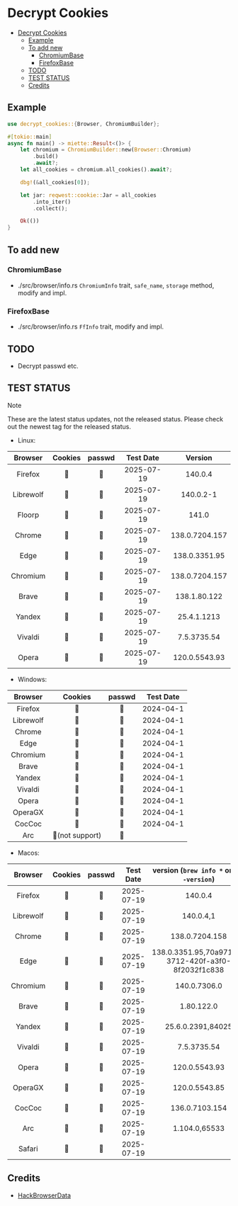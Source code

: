 # Decrypt Cookies

<!--toc:start-->

- [Decrypt Cookies](#decrypt-cookies)
  - [Example](#example)
  - [To add new](#to-add-new)
    - [ChromiumBase](#chromiumbase)
    - [FirefoxBase](#firefoxbase)
  - [TODO](#todo)
  - [TEST STATUS](#test-status)
  - [Credits](#credits)
  <!--toc:end-->

## Example

```rust
use decrypt_cookies::{Browser, ChromiumBuilder};

#[tokio::main]
async fn main() -> miette::Result<()> {
    let chromium = ChromiumBuilder::new(Browser::Chromium)
        .build()
        .await?;
    let all_cookies = chromium.all_cookies().await?;

    dbg!(&all_cookies[0]);

    let jar: reqwest::cookie::Jar = all_cookies
        .into_iter()
        .collect();

    Ok(())
}
```

## To add new

### ChromiumBase

- ./src/browser/info.rs `ChromiumInfo` trait,
  `safe_name`, `storage` method, modify and impl.

### FirefoxBase

- ./src/browser/info.rs `FfInfo` trait, modify and impl.

## TODO

- Decrypt passwd etc.

## TEST STATUS

> [!NOTE]
>
> These are the latest status updates, not the released status.
> Please check out the newest tag for the released status.

- Linux:

|  Browser  | Cookies | passwd | Test Date  |    Version     |
| :-------: | :-----: | :----: | :--------: | :------------: |
|  Firefox  |   🔑    |   🚫   | 2025-07-19 |    140.0.4     |
| Librewolf |   🔑    |   🚫   | 2025-07-19 |   140.0.2-1    |
|  Floorp   |   🔑    |   🚫   | 2025-07-19 |     141.0      |
|  Chrome   |   🔑    |   🔑   | 2025-07-19 | 138.0.7204.157 |
|   Edge    |   🔑    |   🔑   | 2025-07-19 | 138.0.3351.95  |
| Chromium  |   🔑    |   🔑   | 2025-07-19 | 138.0.7204.157 |
|   Brave   |   🔑    |   🔑   | 2025-07-19 |  138.1.80.122  |
|  Yandex   |   🔑    |   🚫   | 2025-07-19 |  25.4.1.1213   |
|  Vivaldi  |   🔑    |   🔑   | 2025-07-19 |  7.5.3735.54   |
|   Opera   |   🔑    |   🔑   | 2025-07-19 | 120.0.5543.93  |

- Windows:

|  Browser  |     Cookies     | passwd | Test Date |
| :-------: | :-------------: | :----: | :-------: |
|  Firefox  |       🔑        |   🚫   | 2024-04-1 |
| Librewolf |       🔑        |   🚫   | 2024-04-1 |
|  Chrome   |       🔑        |   🔑   | 2024-04-1 |
|   Edge    |       🔑        |   🔑   | 2024-04-1 |
| Chromium  |       🔑        |   🔑   | 2024-04-1 |
|   Brave   |       🔑        |   🔑   | 2024-04-1 |
|  Yandex   |       🔑        |   🚫   | 2024-04-1 |
|  Vivaldi  |       🔑        |   🔑   | 2024-04-1 |
|   Opera   |       🔑        |   🔑   | 2024-04-1 |
|  OperaGX  |       🔑        |   🔑   | 2024-04-1 |
|  CocCoc   |       🔑        |   🔑   | 2024-04-1 |
|    Arc    | 🚫(not support) |   🚫   |           |

- Macos:

|  Browser  | Cookies | passwd | Test Date  |      version (`brew info *` or `* --version`)      |
| :-------: | :-----: | :----: | :--------: | :------------------------------------------------: |
|  Firefox  |   🔑    |   🚫   | 2025-07-19 |                      140.0.4                       |
| Librewolf |   🔑    |   🚫   | 2025-07-19 |                     140.0.4,1                      |
|  Chrome   |   🔑    |   🔑   | 2025-07-19 |                   138.0.7204.158                   |
|   Edge    |   🔑    |   🔑   | 2025-07-19 | 138.0.3351.95,70a9712a-3712-420f-a3f0-8f2032f1c838 |
| Chromium  |   🔑    |   🔑   | 2025-07-19 |                    140.0.7306.0                    |
|   Brave   |   🔑    |   🔑   | 2025-07-19 |                     1.80.122.0                     |
|  Yandex   |   🔑    |   🚫   | 2025-07-19 |                 25.6.0.2391,84025                  |
|  Vivaldi  |   🔑    |   🔑   | 2025-07-19 |                    7.5.3735.54                     |
|   Opera   |   🔑    |   🔑   | 2025-07-19 |                   120.0.5543.93                    |
|  OperaGX  |   🔑    |   🔑   | 2025-07-19 |                   120.0.5543.85                    |
|  CocCoc   |   🔑    |   🔑   | 2025-07-19 |                   136.0.7103.154                   |
|    Arc    |   🔑    |   🔑   | 2025-07-19 |                   1.104.0,65533                    |
|  Safari   |   🔑    |   🚫   | 2025-07-19 |                                                    |

## Credits

- [HackBrowserData](https://github.com/moonD4rk/HackBrowserData)
